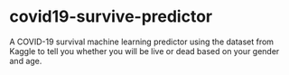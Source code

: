 # covid19-survive-predictor
A COVID-19 survival machine learning predictor using the dataset from Kaggle to tell you whether you will be live or dead based on your gender and age.
